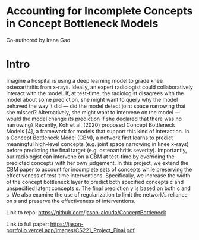 # Accounting for Incomplete Concepts in Concept Bottleneck Models

Co-authored by Irena Gao

# Intro
Imagine a hospital is using a deep learning model to grade
knee osteoarthritis from x-rays. Ideally, an expert radiologist
could collaboratively interact with the model. If, at test-time,
the radiologist disagrees with the model about some prediction,
she might want to query why the model behaved the way it did
— did the model detect joint space narrowing that she missed?
Alternatively, she might want to intervene on the model —
would the model change its prediction if she declared that
there was no narrowing?
Recently, Koh et al. (2020) proposed Concept Bottleneck
Models [4], a framework for models that support this kind
of interaction. In a Concept Bottleneck Model (CBM), a
network first learns to predict meaningful high-level concepts
(e.g. joint space narrowing in knee x-rays) before predicting
the final target (e.g. osteoarthritis severity). Importantly, our
radiologist can intervene on a CBM at test-time by overriding
the predicted concepts with her own judgement.
In this project, we extend the CBM paper to account for
incomplete sets of concepts while preserving the effectiveness
of test-time interventions. Specifically, we increase the width
of the concept bottleneck layer to predict both specified concepts
c and unspecified latent concepts s. The final prediction
y is based on both c and s. We also examine the use of
regularization to limit the network’s reliance on s and preserve
the effectiveness of interventions.

Link to repo: https://github.com/jason-alouda/ConceptBottleneck


Link to full paper: https://jason-portfolio.vercel.app/images/CS221_Project_Final.pdf
